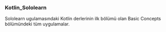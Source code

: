 ### Kotlin_Sololearn
Sololearn ugulamasındaki Kotlin derlerinin ilk bölümü olan Basic Concepts bölümündeki tüm uygulamalar.
